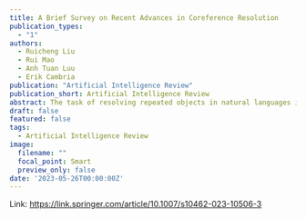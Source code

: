 ```yaml
---
title: A Brief Survey on Recent Advances in Coreference Resolution
publication_types:
  - "1"
authors:
  - Ruicheng Liu
  - Rui Mao
  - Anh Tuan Luu
  - Erik Cambria
publication: "Artificial Intelligence Review"
publication_short: Artificial Intelligence Review
abstract: The task of resolving repeated objects in natural languages is known as coreference resolution, and it is an important part of modern natural language processing. It is classified into two categories depending on the resolved objects, namely entity coreference resolution and event coreference resolution. Predicting coreference connections and identifying mentions/triggers are the major challenges in coreference resolution, because these implicit relationships are particularly difficult in natural language understanding in downstream tasks. Coreference resolution techniques have experienced considerable advances in recent years, encouraging us to review this task in the following aspects:current employed evaluation metrics, datasets, and methods. We investigate 10 widely used metrics, 18 datasets and 4 main technical trends in this survey. We believe that this work is a comprehensive roadmap for understanding the past and the future of coreference resolution.
draft: false
featured: false
tags:
  - Artificial Intelligence Review
image:
  filename: ""
  focal_point: Smart
  preview_only: false
date: '2023-05-26T00:00:00Z'
---
```

Link: https://link.springer.com/article/10.1007/s10462-023-10506-3
